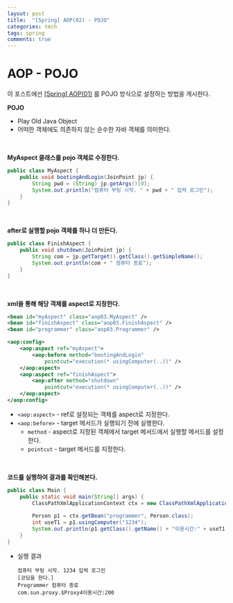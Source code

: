 ```yaml
---
layout: post
title:  "[Spring] AOP(02) - POJO"
categories: tech
tags: spring
comments: true
---
```

# AOP - POJO
이 포스트에선 [[Spring] AOP(01)](링크넣기) 를 POJO 방식으로 설정하는 방법을 게시한다.


**POJO** 
- Play Old Java Object
- 어떠한 객체에도 의존하지 않는 순수한 자바 객체를 의미한다.

<br/>

**MyAspect 클래스를 pojo 객체로 수정한다.**
```java
public class MyAspect {
	public void bootingAndLogin(JoinPoint jp) {
		String pwd = (String) jp.getArgs()[0];
		System.out.println("컴퓨터 부팅 시작. " + pwd + " 입력 로그인");
	}
}
```

<br/>

**after로 실행할 pojo 객체를 하나 더 만든다.**
```java
public class FinishAspect {
	public void shutdown(JoinPoint jp) {
		String com = jp.getTarget().getClass().getSimpleName();
		System.out.println(com + " 컴퓨터 종료");
  	}
}
```

<br/>

**xml을 통해 해당 객체를 aspect로 지정한다.**
```xml
<bean id="myAspect" class="aop03.MyAspect" />
<bean id="finishAspect" class="aop03.FinishAspect" />
<bean id="programmer" class="aop03.Programmer" />

<aop:config>
    <aop:aspect ref="myAspect">
        <aop:before method="bootingAndLogin"
            pointcut="execution(* usingComputer(..))" />
    </aop:aspect>
    <aop:aspect ref="finishAspect">
        <aop:after method="shutdown"
            pointcut="execution(* usingComputer(..))" />
    </aop:aspect>
</aop:config>
```
- `<aop:aspect>` - ref로 설정되는 객체를 aspect로 지정한다.
- `<aop:before>` - target 메서드가 실행되기 전에 실행한다.
    - `method` - aspect로 지정된 객체에서 target 메서드에서 실행할 메서드를 설정한다.
    - `pointcut` - target 메서드를 지정한다.

<br/>

**코드를 실행하여 결과를 확인해본다.**
```java
public class Main {
    public static void main(String[] args) {
        ClassPathXmlApplicationContext ctx = new ClassPathXmlApplicationContext("config.xml");
        
        Person p1 = ctx.getBean("programmer", Person.class);			
        int useT1 = p1.usingComputer("1234");
        System.out.println(p1.getClass().getName() + "이용시간:" + useT1);
    }
}
```
- 실행 결과
    ```
    컴퓨터 부팅 시작. 1234 입력 로그인
    [코딩을 한다.]
    Programmer 컴퓨터 종료
    com.sun.proxy.$Proxy4이용시간:200
    ```
